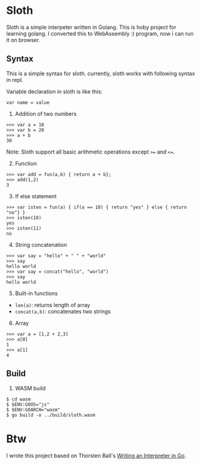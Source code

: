 # Sloth

Sloth is a simple interpeter written in Golang. This is hoby project for learning golang. I converted this to WebAssembly :) program, now i can run it on browser.

## Syntax

This is a simple syntax for sloth. currently, sloth works with following syntax in repl.

Variable declaration in sloth is like this:

    var name = value

1. Addition of two numbers

```shell
>>> var a = 10
>>> var b = 20
>>> a + b
30
```

Note: Sloth support all basic arithmetic operations except `>=` and `<=`.

2. Function

```shell
>>> var add = fun(a,b) { return a + b};
>>> add(1,2)
3
```

3. If else statement

```shell
>>> var isten = fun(a) { if(a == 10) { return "yes" } else { return "no"} }
>>> isten(10)
yes
>>> isten(11)
no
```

4. String concatenation

```shell
>>> var say = "hello" + " " + "world"
>>> say
hello world
>>> var say = concat("hello", "world")
>>> say
hello world
```
5. Built-in functions

- `len(a)`: returns length of array
- `concat(a,b)`: concatenates two strings

6. Array

```shell
>>> var a = [1,2 + 2,3]
>>> a[0]
1
>>> a[1]
4
```

## Build

1. WASM build

```shell
$ cd wasm
$ $ENV:GOOS="js"
$ $ENV:GOARCH="wasm" 
$ go build -o ../build/sloth.wasm
```

# Btw

I wrote this project based on Thorsten Ball's [Writing an Interpreter in Go](https://interpreterbook.com/).